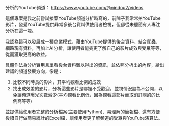 分析的YouTube頻道：
https://www.youtube.com/@nindou2/videos

這個專案是我之前嘗試接案YouTube頻道分析時寫的，前陣子我常常拍YouTube影片，發覺YouTube提供非常多後台資料供使用者檢視，但卻從未聽聞有人專注分析在這一塊。

我認為這可以發展成一種商業模式，藉由YouTube提供的後台資料、結合爬蟲、網路現有資料，再加上AI分析，讓使用者能夠更了解自己的影片成效與受眾等等，從而獲取更高的收益。

具體作法為分析實用且單看後台資料難以得出的資訊，並依照分析出的內容，給出建議的頻道發展方向，像是：
1. 比較不同時長的影片，其平均觀看比例的成效
2. 找出成效差的影片，分析這些影片是哪裡不受歡迎，並視情況設為不公開，以免讓頻道曝光次數減少(平均觀看比例低，因為觀看這部片而取消訂閱的的比例高等等)

並提供給使用者完整的分析檔案(主要使用Python)、易理解的簡報檔、還有方便後續自行做簡易統計的Excel檔，讓使用者更了解頻道的受眾與YouTube演算法。
